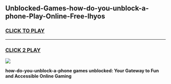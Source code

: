 
## Unblocked-Games-how-do-you-unblock-a-phone-Play-Online-Free-lhyos
<h3>
<a href="https://premium76.site?title=how-do-you-unblock-a-phone&ref=26A">CLICK TO PLAY</a></h3>
<hr>

<h3>
<a href="https://premium76.site?title=how-do-you-unblock-a-phone&ref=26A">CLICK 2 PLAY</a>
  
</h3>

<a href="https://premium76.site?title=how-do-you-unblock-a-phone&ref=26A"><img src="https://clearcache.store/games.png"></a>


**how-do-you-unblock-a-phone games unblocked: Your Gateway to Fun and Accessible Online Gaming**
